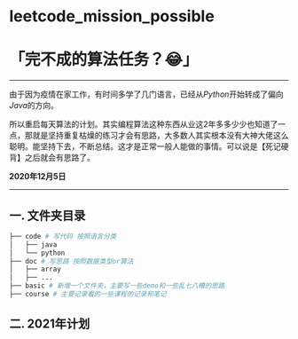 # leetcode_mission_possible

# 「完不成的算法任务？😂」

---

由于因为疫情在家工作，有时间多学了几门语言，已经从*Python*开始转成了偏向*Java*的方向。

所以重启每天算法的计划。其实编程算法这种东西从业这2年多多少少也知道了一点，那就是坚持重复枯燥的练习才会有思路，大多数人其实根本没有大神大佬这么聪明。能坚持下去，不断总结。这才是正常一般人能做的事情。可以说是【死记硬背】之后就会有思路了。

**2020年12月5日**

---

## 一. 文件夹目录

```bash
├── code # 写代码 按照语言分类
│   ├── java
│   └── python
├── doc # 写思路 按照数据类型or算法
│   ├── array
│   ├── ...
├── basic # 新增一个文件夹，主要写一些demo和一些乱七八糟的思路
├── course # 主要记录看的一些课程的记录和笔记
```

## 二. 2021年计划